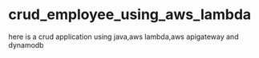 # crud_employee_using_aws_lambda
here is a crud application using java,aws lambda,aws apigateway and dynamodb
